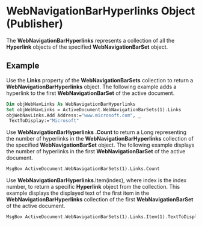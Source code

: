 
# WebNavigationBarHyperlinks Object (Publisher)

The  **WebNavigationBarHyperlinks** represents a collection of all the **Hyperlink** objects of the specified **WebNavigationBarSet** object.


## Example

Use the  **Links** property of the **WebNavigationBarSets** collection to return a **WebNavigationBarHyperlinks** object. The following example adds a hyperlink to the first **WebNavigationBarSet** of the active document.


```vb
Dim objWebNavLinks As WebNavigationBarHyperlinks 
Set objWebNavLinks = ActiveDocument.WebNavigationBarSets(1).Links 
objWebNavLinks.Add Address:="www.microsoft.com", _ 
 TextToDisplay:="Microsoft"
```

Use  **WebNavigationBarHyperlinks** **.Count** to return a Long representing the number of hyperlinks in the **WebNavigationBarHyperlinks** collection of the specified **WebNavigationBarSet** object. The following example displays the number of hyperlinks in the first **WebNavigationBarSet** of the active document.




```vb
MsgBox ActiveDocument.WebNavigationBarSets(1).Links.Count
```

Use  **WebNavigationBarHyperlinks**.Item(index), where index is the index number, to return a specific  **Hyperlink** object from the collection. This example displays the displayed text of the first item in the **WebNavigationBarHyperlinks** collection of the first **WebNavigationBarSet** of the active document.




```vb
MsgBox ActiveDocument.WebNavigationBarSets(1).Links.Item(1).TextToDisplay
```

